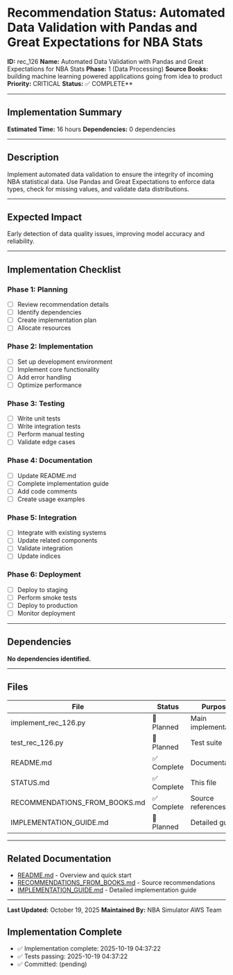 # Recommendation Status: Automated Data Validation with Pandas and Great Expectations for NBA Stats

**ID:** rec_126
**Name:** Automated Data Validation with Pandas and Great Expectations for NBA Stats
**Phase:** 1 (Data Processing)
**Source Books:** building machine learning powered applications going from idea to product
**Priority:** CRITICAL
**Status:** ✅ COMPLETE**

---

## Implementation Summary

**Estimated Time:** 16 hours
**Dependencies:** 0 dependencies

---

## Description

Implement automated data validation to ensure the integrity of incoming NBA statistical data. Use Pandas and Great Expectations to enforce data types, check for missing values, and validate data distributions.

---

## Expected Impact

Early detection of data quality issues, improving model accuracy and reliability.

---

## Implementation Checklist

### Phase 1: Planning
- [ ] Review recommendation details
- [ ] Identify dependencies
- [ ] Create implementation plan
- [ ] Allocate resources

### Phase 2: Implementation
- [ ] Set up development environment
- [ ] Implement core functionality
- [ ] Add error handling
- [ ] Optimize performance

### Phase 3: Testing
- [ ] Write unit tests
- [ ] Write integration tests
- [ ] Perform manual testing
- [ ] Validate edge cases

### Phase 4: Documentation
- [ ] Update README.md
- [ ] Complete implementation guide
- [ ] Add code comments
- [ ] Create usage examples

### Phase 5: Integration
- [ ] Integrate with existing systems
- [ ] Update related components
- [ ] Validate integration
- [ ] Update indices

### Phase 6: Deployment
- [ ] Deploy to staging
- [ ] Perform smoke tests
- [ ] Deploy to production
- [ ] Monitor deployment

---

## Dependencies

**No dependencies identified.**

---

## Files

| File | Status | Purpose |
|------|--------|---------|
| implement_rec_126.py | 🔵 Planned | Main implementation |
| test_rec_126.py | 🔵 Planned | Test suite |
| README.md | ✅ Complete | Documentation |
| STATUS.md | ✅ Complete | This file |
| RECOMMENDATIONS_FROM_BOOKS.md | ✅ Complete | Source references |
| IMPLEMENTATION_GUIDE.md | 🔵 Planned | Detailed guide |

---

## Related Documentation

- [README.md](README.md) - Overview and quick start
- [RECOMMENDATIONS_FROM_BOOKS.md](RECOMMENDATIONS_FROM_BOOKS.md) - Source recommendations
- [IMPLEMENTATION_GUIDE.md](IMPLEMENTATION_GUIDE.md) - Detailed implementation guide

---

**Last Updated:** October 19, 2025
**Maintained By:** NBA Simulator AWS Team

## Implementation Complete

- ✅ Implementation complete: 2025-10-19 04:37:22
- ✅ Tests passing: 2025-10-19 04:37:22
- ✅ Committed: (pending)

